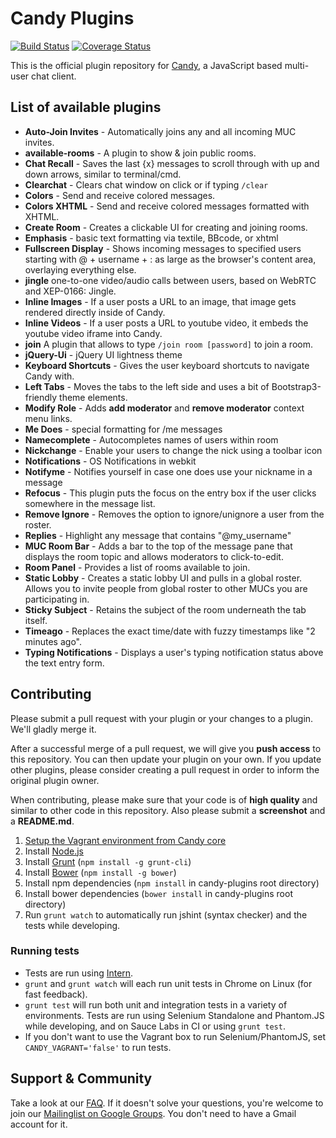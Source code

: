 # Candy Plugins

[![Build Status](https://travis-ci.org/candy-chat/candy-plugins.png)](https://travis-ci.org/candy-chat/candy-plugins)
[![Coverage Status](https://coveralls.io/repos/candy-chat/candy-plugins/badge.png)](https://coveralls.io/r/candy-chat/candy-plugins)

This is the official plugin repository for [Candy](http://candy-chat.github.com/candy), a JavaScript based multi-user chat client.

## List of available plugins
* __Auto-Join Invites__ - Automatically joins any and all incoming MUC invites.
* __available-rooms__ - A plugin to show & join public rooms.
* __Chat Recall__ - Saves the last {x} messages to scroll through with up and down arrows, similar to terminal/cmd.
* __Clearchat__ - Clears chat window on click or if typing `/clear`
* __Colors__ - Send and receive colored messages.
* __Colors XHTML__ - Send and receive colored messages formatted with XHTML.
* __Create Room__ - Creates a clickable UI for creating and joining rooms.
* __Emphasis__ - basic text formatting via textile, BBcode, or xhtml
* __Fullscreen Display__ - Shows incoming messages to specified users starting with @ + username + : as large as the browser's content area, overlaying everything else.
* __jingle__ one-to-one video/audio calls between users, based on WebRTC and XEP-0166: Jingle.
* __Inline Images__ - If a user posts a URL to an image, that image gets rendered directly inside of Candy.
* __Inline Videos__ - If a user posts a URL to youtube video, it embeds the youtube video iframe into Candy.
* __join__ A plugin that allows to type `/join room [password]` to join a room.
* __jQuery-Ui__ - jQuery UI lightness theme
* __Keyboard Shortcuts__ - Gives the user keyboard shortcuts to navigate Candy with.
* __Left Tabs__ - Moves the tabs to the left side and uses a bit of Bootstrap3-friendly theme elements.
* __Modify Role__ - Adds **add moderator** and **remove moderator** context menu links.
* __Me Does__ - special formatting for /me messages
* __Namecomplete__ - Autocompletes names of users within room
* __Nickchange__ - Enable your users to change the nick using a toolbar icon
* __Notifications__ - OS Notifications in webkit
* __Notifyme__ - Notifies yourself in case one does use your nickname in a message
* __Refocus__ - This plugin puts the focus on the entry box if the user clicks somewhere in the message list.
* __Remove Ignore__ - Removes the option to ignore/unignore a user from the roster.
* __Replies__ - Highlight any message that contains "@my_username"
* __MUC Room Bar__ - Adds a bar to the top of the message pane that displays the room topic and allows moderators to click-to-edit.
* __Room Panel__ - Provides a list of rooms available to join.
* __Static Lobby__ - Creates a static lobby UI and pulls in a global roster. Allows you to invite people from global roster to other MUCs you are participating in.
* __Sticky Subject__ - Retains the subject of the room underneath the tab itself.
* __Timeago__ - Replaces the exact time/date with fuzzy timestamps like "2 minutes ago".
* __Typing Notifications__ - Displays a user's typing notification status above the text entry form.

## Contributing
Please submit a pull request with your plugin or your changes to a plugin. We'll gladly merge it.

After a successful merge of a pull request, we will give you **push access** to this repository. You can then update your plugin on your own. If you update other plugins, please consider creating a pull request in order to inform the original plugin owner.

When contributing, please make sure that your code is of **high quality** and similar to other code in this repository. Also please submit a **screenshot** and a **README.md**.

1. [Setup the Vagrant environment from Candy core](https://github.com/candy-chat/candy/blob/dev/CONTRIBUTING.md)
2. Install [Node.js](http://nodejs.org/)
3. Install [Grunt](http://gruntjs.com/) (`npm install -g grunt-cli`)
4. Install [Bower](http://bower.io/) (`npm install -g bower`)
5. Install npm dependencies (`npm install` in candy-plugins root directory)
6. Install bower dependencies (`bower install` in candy-plugins root directory)
7. Run `grunt watch` to automatically run jshint (syntax checker) and the tests while developing.

### Running tests

* Tests are run using [Intern](http://theintern.io).
* `grunt` and `grunt watch` will each run unit tests in Chrome on Linux (for fast feedback).
* `grunt test` will run both unit and integration tests in a variety of environments. Tests are run using Selenium Standalone and Phantom.JS while developing, and on Sauce Labs in CI or using `grunt test`.
* If you don't want to use the Vagrant box to run Selenium/PhantomJS, set `CANDY_VAGRANT='false'` to run tests.

## Support & Community
Take a look at our [FAQ](https://github.com/candy-chat/candy/wiki/Frequently-Asked-Questions). If it doesn't solve your questions, you're welcome to join our [Mailinglist on Google Groups](http://groups.google.com/group/candy-chat).
You don't need to have a Gmail account for it.
